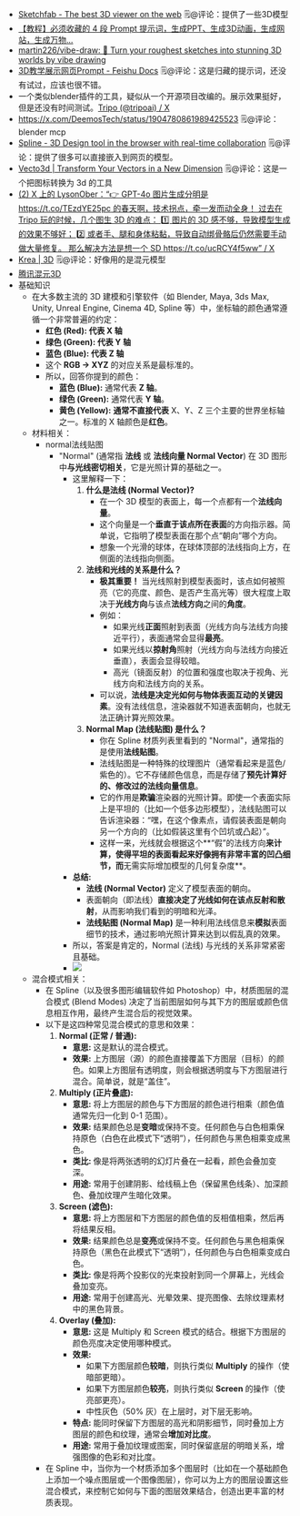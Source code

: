 - [Sketchfab - The best 3D viewer on the web](https://sketchfab.com/) 🗒@评论：提供了一些3D模型
- [【教程】必须收藏的 4 段 Prompt 提示词，生成PPT、生成3D动画，生成网站，生成万物...](https://mp.weixin.qq.com/s/mUThidjurJkLauQDU8ceCQ)
- [martin226/vibe-draw: 🎨 Turn your roughest sketches into stunning 3D worlds by vibe drawing](https://github.com/martin226/vibe-draw)
- [‌‍​‌​​​​​‬​‬​‬​‌​‌​‍​﻿​﻿‍‬​‍​​​​⁠‬​﻿‬‍​﻿‍​​‍​‬​​​‬3D教学展示网页Prompt - Feishu Docs](https://xiangyangqiaomu.feishu.cn/wiki/N6DTwhykIiGhfakYbvocvBCpnXc?fromScene=spaceOverview) 🗒@评论：这是归藏的提示词，还没有试过，应该也很不错。
- 一个类似blender插件的工具，疑似从一个开源项目改编的。展示效果挺好，但是还没有时间测试。[Tripo (@tripoai) / X](https://x.com/tripoai)
- https://x.com/DeemosTech/status/1904780861989425523 🗒@评论：blender mcp
- [Spline - 3D Design tool in the browser with real-time collaboration](https://spline.design/?utm_source=google&utm_medium=cpc&utm_term=software%20to%20design%203d%20models&utm_campaign=22304331114&utm_content=736975955915&gad_source=1&gclid=Cj0KCQjw16O_BhDNARIsAC3i2GC7jYurid8s-ZYUkXvrGq281YCKj7DJHdtYSe2eeDb76HVAnjvg4tsaAsTaEALw_wcB)  🗒@评论：提供了很多可以直接嵌入到网页的模型。
- [Vecto3d | Transform Your Vectors in a New Dimension](https://www.vecto3d.xyz/) 🗒@评论：这是一个把图标转换为 3d 的工具
- [(2) X 上的 LysonOber：“👉 GPT-4o 图片生成分明是 https://t.co/TEzdYE25pc 的春天啊，技术拐点，牵一发而动全身！ 过去在 Tripo 玩的时候，几个图生 3D 的难点： 1️⃣ 图片的 3D 感不够，导致模型生成的效果不够好； 2️⃣ 或者手、腿和身体粘黏，导致自动绑骨骼后仍然需要手动做大量修复。 那么解决方法是想一个 SD https://t.co/ucRCY4f5ww” / X](https://x.com/messages/compose)
- [Krea | 3D](https://www.krea.ai/3d) 🗒@评论：好像用的是混元模型
- [腾讯混元3D](https://3d.hunyuan.tencent.com/)
- 基础知识
    - 在大多数主流的 3D 建模和引擎软件（如 Blender, Maya, 3ds Max, Unity, Unreal Engine, Cinema 4D, Spline 等）中，坐标轴的颜色通常遵循一个非常普遍的约定：
        - **红色 (Red): 代表 X 轴**
        - **绿色 (Green): 代表 Y 轴**
        - **蓝色 (Blue): 代表 Z 轴**
        - 这个 **RGB -> XYZ** 的对应关系是最标准的。
        - 所以，回答你提到的颜色：
            - **蓝色 (Blue):** 通常代表 **Z 轴**。
            - **绿色 (Green):** 通常代表 **Y 轴**。
            - **黄色 (Yellow):** **通常不直接代表** X、Y、Z 三个主要的世界坐标轴之一。标准的 X 轴颜色是**红色**。
    - 材料相关：
        - normal法线贴图
            - "Normal" (通常指 **法线** 或 **法线向量 Normal Vector**) 在 3D 图形中**与光线密切相关**，它是光照计算的基础之一。
                - 这里解释一下：
                    1. **什么是法线 (Normal Vector)?**
                        - 在一个 3D 模型的表面上，每一个点都有一个**法线向量**。
                        - 这个向量是一个**垂直于该点所在表面**的方向指示器。简单说，它指明了模型表面在那个点“朝向”哪个方向。
                        - 想象一个光滑的球体，在球体顶部的法线指向上方，在侧面的法线指向侧面。
                    2. **法线和光线的关系是什么？**
                        - **极其重要！** 当光线照射到模型表面时，该点如何被照亮（它的亮度、颜色、是否产生高光等）很大程度上取决于**光线方向**与该点**法线方向**之间的**角度**。
                        - 例如：
                            - 如果光线**正面**照射到表面（光线方向与法线方向接近平行），表面通常会显得**最亮**。
                            - 如果光线以**掠射角**照射（光线方向与法线方向接近垂直），表面会显得较暗。
                            - 高光（镜面反射）的位置和强度也取决于视角、光线方向和法线方向的关系。
                        - 可以说，**法线是决定光如何与物体表面互动的关键因素**。没有法线信息，渲染器就不知道表面朝向，也就无法正确计算光照效果。
                    3. **Normal Map (法线贴图) 是什么？**
                        - 你在 Spline 材质列表里看到的 "Normal"，通常指的是使用**法线贴图**。
                        - 法线贴图是一种特殊的纹理图片（通常看起来是蓝色/紫色的）。它不存储颜色信息，而是存储了**预先计算好的、修改过的法线向量信息**。
                        - 它的作用是**欺骗**渲染器的光照计算。即使一个表面实际上是平坦的（比如一个低多边形模型），法线贴图可以告诉渲染器：“嘿，在这个像素点，请假装表面是朝向另一个方向的（比如假装这里有个凹坑或凸起）”。
                        - 这样一来，光线就会根据这个**“假”的法线方向**来计算，使得平坦的表面看起来好像拥有非常丰富的凹凸细节，而**无需实际增加模型的几何复杂度**。
                - **总结:**
                    - **法线 (Normal Vector)** 定义了模型表面的朝向。
                    - 表面朝向（即法线）**直接决定了光线如何在该点反射和散射**，从而影响我们看到的明暗和光泽。
                    - **法线贴图 (Normal Map)** 是一种利用法线信息来**模拟**表面细节的技术，通过影响光照计算来达到以假乱真的效果。
                - 所以，答案是肯定的，Normal (法线) 与光线的关系非常紧密且基础。
                - ![](https://firebasestorage.googleapis.com/v0/b/firescript-577a2.appspot.com/o/imgs%2Fapp%2Fxinyiheng%2FNo915x-9WW.png?alt=media&token=f76f602a-3d13-4356-92e4-f781bb6cd1d2)
    - 混合模式相关：
        - 在 Spline（以及很多图形编辑软件如 Photoshop）中，材质图层的混合模式 (Blend Modes) 决定了当前图层如何与其下方的图层或颜色信息相互作用，最终产生混合后的视觉效果。
        - 以下是这四种常见混合模式的意思和效果：
            1. **Normal (正常 / 普通):**
                - **意思:** 这是默认的混合模式。
                - **效果:** 上方图层（源）的颜色直接覆盖下方图层（目标）的颜色。如果上方图层有透明度，则会根据透明度与下方图层进行混合。简单说，就是“盖住”。
            2. **Multiply (正片叠底):**
                - **意思:** 将上方图层的颜色与下方图层的颜色进行相乘（颜色值通常先归一化到 0-1 范围）。
                - **效果:** 结果颜色总是**变暗**或保持不变。任何颜色与白色相乘保持原色（白色在此模式下“透明”），任何颜色与黑色相乘变成黑色。
                - **类比:** 像是将两张透明的幻灯片叠在一起看，颜色会叠加变深。
                - **用途:** 常用于创建阴影、给线稿上色（保留黑色线条）、加深颜色、叠加纹理产生暗化效果。
            3. **Screen (滤色):**
                - **意思:** 将上方图层和下方图层的颜色值的反相值相乘，然后再将结果反相。
                - **效果:** 结果颜色总是**变亮**或保持不变。任何颜色与黑色相乘保持原色（黑色在此模式下“透明”），任何颜色与白色相乘变成白色。
                - **类比:** 像是将两个投影仪的光束投射到同一个屏幕上，光线会叠加变亮。
                - **用途:** 常用于创建高光、光晕效果、提亮图像、去除纹理素材中的黑色背景。
            4. **Overlay (叠加):**
                - **意思:** 这是 Multiply 和 Screen 模式的结合。根据下方图层的颜色亮度决定使用哪种模式。
                - **效果:**
                    - 如果下方图层颜色**较暗**，则执行类似 **Multiply** 的操作（使暗部更暗）。
                    - 如果下方图层颜色**较亮**，则执行类似 **Screen** 的操作（使亮部更亮）。
                    - 中性灰色（50% 灰）在上层时，对下层无影响。
                - **特点:** 能同时保留下方图层的高光和阴影细节，同时叠加上方图层的颜色和纹理，通常会**增加对比度**。
                - **用途:** 常用于叠加纹理或图案，同时保留底层的明暗关系，增强图像的色彩和对比度。
        - 在 Spline 中，当你为一个材质添加多个图层时（比如在一个基础颜色上添加一个噪点图层或一个图像图层），你可以为上方的图层设置这些混合模式，来控制它如何与下面的图层效果结合，创造出更丰富的材质表现。
